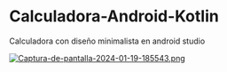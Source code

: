 # Calculadora-Android-Kotlin
 Calculadora con diseño minimalista en android studio



 
[![Captura-de-pantalla-2024-01-19-185543.png](https://i.postimg.cc/sDCZxyNf/Captura-de-pantalla-2024-01-19-185543.png)](https://postimg.cc/F1GKntvw)
